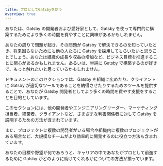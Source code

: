 ```yaml
---
title: プロとしてGatsbyを使う
overview: true
---
```


あなたは、Gatsby の開発者および愛好家として、Gatsby を使って専門的に構築するためにより多くの時間を費やすことに興味があるかもしれません。

あなたの周りで問題が起き、その問題が Gatsby で解決できるのを知っていたとき、将来困らないためにも他の人たちに Gatsby を採用してもらいたいと思うことでしょう。あなたは組織の成長や収益の増加など、ビジネス目標を推進することに関心があるかもしれません。あるいは、単純に Gatsby で構築するのが好きで、もっと触れたいと思っているかもしれません。

ドキュメントのこのセクションでは、Gatsby を組織に広めたり、クライアントに Gatsby が適切なツールであることを納得させたりするためのツールを提供することで、あなたが Gatsby 開発者としてより多くの時間を費やす支援をすることを目的としています。

このセクションには、他の開発者やエンジニアリングリーダー、マーケティング担当者、経営者、クライアントなど、さまざまな利害関係者に対して Gatsby を説明するための方法が含まれています。

また、プロジェクトに複数の開発者がいる場合や組織内に複数のプロジェクトがある場合など、大規模なチームがより効率的に開発するのに役立つ方法も含まれています。

あなたの目標や野望が何であろうと、キャリアの中であなたがプロとして前進するために Gatsby がどのように助けてくれるかについての方法が揃っています。

<GuideList slug={props.slug} />
